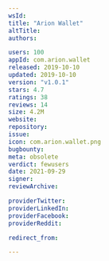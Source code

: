 ```yaml
---
wsId: 
title: "Arion Wallet"
altTitle: 
authors:

users: 100
appId: com.arion.wallet
released: 2019-10-10
updated: 2019-10-10
version: "v1.0.1"
stars: 4.7
ratings: 38
reviews: 14
size: 4.2M
website: 
repository: 
issue: 
icon: com.arion.wallet.png
bugbounty: 
meta: obsolete
verdict: fewusers
date: 2021-09-29
signer: 
reviewArchive:

providerTwitter: 
providerLinkedIn: 
providerFacebook: 
providerReddit: 

redirect_from:

---
```


